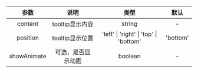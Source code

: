 | 参数        | 说明             | 类型        |   默认      |
| :--------:  | :-------------: |:----------: | :---------: |
| content | tooltip显示内容 | string | - |
| position | tooltip显示位置 | 'left' \| 'right' \| 'top' \| 'bottom' | 'bottom' |
| showAnimate | 可选，是否显示动画 | boolean | - |
